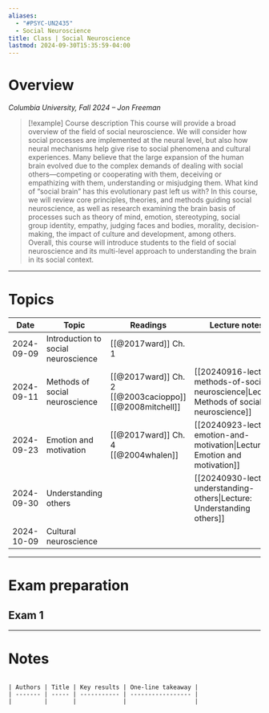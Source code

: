 ```yaml
---
aliases:
  - "#PSYC-UN2435"
  - Social Neuroscience
title: Class | Social Neuroscience
lastmod: 2024-09-30T15:35:59-04:00
---
```

# Overview

*Columbia University, Fall 2024 – Jon Freeman*

>[!example] Course description
>This course will provide a broad overview of the field of social neuroscience. We will consider how social processes are implemented at the neural level, but also how neural mechanisms help give rise to social phenomena and cultural experiences. Many believe that the large expansion of the human brain evolved due to the complex demands of dealing with social others—competing or cooperating with them, deceiving or empathizing with them, understanding or misjudging them. What kind of “social brain” has this evolutionary past left us with? In this course, we will review core principles, theories, and methods guiding social neuroscience, as well as research examining the brain basis of processes such as theory of mind, emotion, stereotyping, social group identity, empathy, judging faces and bodies, morality, decision-making, the impact of culture and development, among others. Overall, this course will introduce students to the field of social neuroscience and its multi-level approach to understanding the brain in its social context. 

---
# Topics

| Date       | Topic                               | Readings                                                      | Lecture notes                                                                                |
| ---------- | ----------------------------------- | ------------------------------------------------------------- | -------------------------------------------------------------------------------------------- |
| 2024-09-09 | Introduction to social neuroscience | [[@2017ward]] Ch. 1                                           |                                                                                              |
| 2024-09-11 | Methods of social neuroscience      | [[@2017ward]] Ch. 2<br>[[@2003cacioppo]]<br>[[@2008mitchell]] | [[20240916-lecture-methods-of-social-neuroscience\|Lecture: Methods of social neuroscience]] |
| 2024-09-23 | Emotion and motivation              | [[@2017ward]] Ch. 4<br>[[@2004whalen]]                        | [[20240923-lecture-emotion-and-motivation\|Lecture: Emotion and motivation]]                 |
| 2024-09-30 | Understanding others                |                                                               | [[20240930-lecture-understanding-others\|Lecture: Understanding others]]                     |
| 2024-10-09 | Cultural neuroscience               |                                                               |                                                                                              |

---
# Exam preparation

## Exam 1



---
# Notes


```

| Authors | Title | Key results | One-line takeaway |
| ------- | ----- | ----------- | ----------------- |
|         |       |             |                   |

```